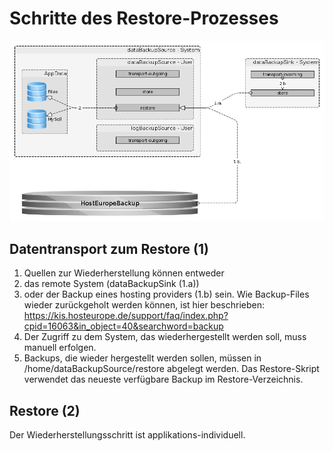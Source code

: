 # Schritte des Restore-Prozesses 

![the restore process][restore process]

[restore process]: restore_phases.png "the restore process"

## Datentransport zum Restore (1)
1. Quellen zur Wiederherstellung können entweder 
  1. das remote System (dataBackupSink (1.a))
  2. oder der Backup eines hosting providers (1.b) sein. Wie Backup-Files wieder zurückgeholt werden können, ist hier beschrieben: https://kis.hosteurope.de/support/faq/index.php?cpid=16063&in_object=40&searchword=backup
2. Der Zugriff zu dem System, das wiederhergestellt werden soll, muss manuell erfolgen.
3. Backups, die wieder hergestellt werden sollen, müssen in /home/dataBackupSource/restore abgelegt werden. Das Restore-Skript verwendet das neueste verfügbare Backup im Restore-Verzeichnis.

## Restore (2)
Der Wiederherstellungsschritt ist applikations-individuell.